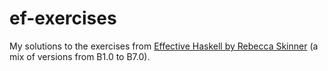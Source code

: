 # ef-exercises

My solutions to the exercises from [Effective Haskell by Rebecca Skinner](https://pragprog.com/titles/rshaskell/effective-haskell/) (a mix of versions from B1.0 to B7.0).
